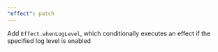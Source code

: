 ```yaml
---
"effect": patch
---
```


Add `Effect.whenLogLevel`, which conditionally executes an effect if the specified log level is enabled
